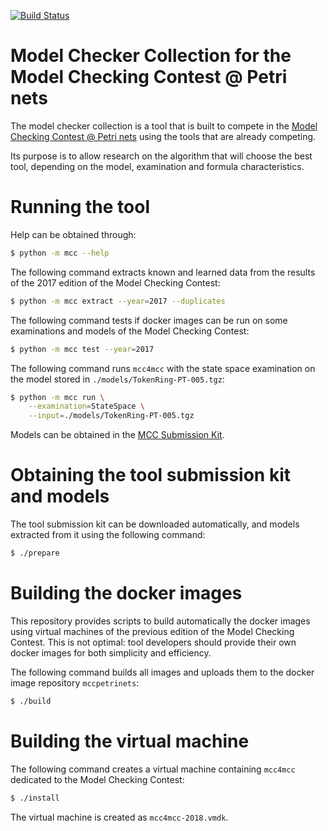 [![Build Status](https://travis-ci.org/cui-unige/mcc4mcc.svg?branch=master)](https://travis-ci.org/cui-unige/mcc4mcc)

# Model Checker Collection for the Model Checking Contest @ Petri nets

The model checker collection is a tool that is built to compete in the
[Model Checking Contest @ Petri nets](https://mcc.lip6.fr)
using the tools that are already competing.

Its purpose is to allow research on the algorithm that will choose
the best tool, depending on the model, examination and formula characteristics.

# Running the tool

Help can be obtained through:
```sh
$ python -m mcc --help
```

The following command extracts known and learned data from the results
of the 2017 edition of the Model Checking Contest:

```sh
$ python -m mcc extract --year=2017 --duplicates
```

The following command tests if docker images can be run on some examinations
and models of the Model Checking Contest:

```sh
$ python -m mcc test --year=2017
```

The following command runs `mcc4mcc` with the state space examination
on the model stored in `./models/TokenRing-PT-005.tgz`:

```sh
$ python -m mcc run \
    --examination=StateSpace \
    --input=./models/TokenRing-PT-005.tgz
```

Models can be obtained in the
[MCC Submission Kit](https://mcc.lip6.fr/archives/ToolSubmissionKit.tar.gz).

# Obtaining the tool submission kit and models

The tool submission kit can be downloaded automatically,
and models extracted from it using the following command:

```sh
$ ./prepare
```

# Building the docker images

This repository provides scripts to build automatically the docker images
using virtual machines of the previous edition of the Model Checking Contest.
This is not optimal: tool developers should provide their own docker images
for both simplicity and efficiency.

The following command builds all images and uploads them to the docker
image repository `mccpetrinets`:

```sh
$ ./build
```

# Building the virtual machine

The following command creates a virtual machine containing `mcc4mcc`
dedicated to the Model Checking Contest:

```sh
$ ./install
```

The virtual machine is created as `mcc4mcc-2018.vmdk`.
